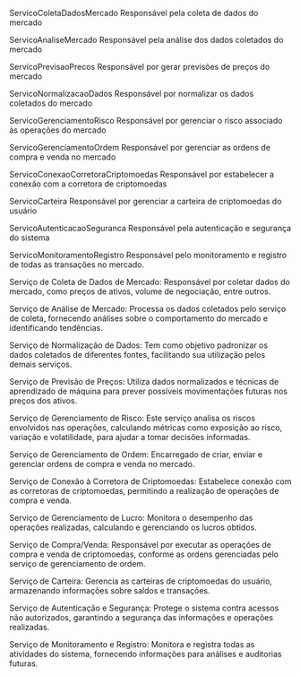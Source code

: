 ServicoColetaDadosMercado
Responsável pela coleta de dados do mercado

ServicoAnaliseMercado
Responsável pela análise dos dados coletados do mercado

ServicoPrevisaoPrecos
Responsável por gerar previsões de preços do mercado

ServicoNormalizacaoDados
Responsável por normalizar os dados coletados do mercado

ServicoGerenciamentoRisco
Responsável por gerenciar o risco associado às operações do mercado

ServicoGerenciamentoOrdem
Responsável por gerenciar as ordens de compra e venda no mercado

ServicoConexaoCorretoraCriptomoedas
Responsável por estabelecer a conexão com a corretora de criptomoedas

ServicoCarteira
Responsável por gerenciar a carteira de criptomoedas do usuário

ServicoAutenticacaoSeguranca
Responsável pela autenticação e segurança do sistema

ServicoMonitoramentoRegistro
Responsável pelo monitoramento e registro de todas as transações no mercado.

Serviço de Coleta de Dados de Mercado: Responsável por coletar dados do mercado, como preços de ativos, volume de negociação, entre outros.

Serviço de Análise de Mercado: Processa os dados coletados pelo serviço de coleta, fornecendo análises sobre o comportamento do mercado e identificando tendências.

Serviço de Normalização de Dados: Tem como objetivo padronizar os dados coletados de diferentes fontes, facilitando sua utilização pelos demais serviços.

Serviço de Previsão de Preços: Utiliza dados normalizados e técnicas de aprendizado de máquina para prever possíveis movimentações futuras nos preços dos ativos.

Serviço de Gerenciamento de Risco: Este serviço analisa os riscos envolvidos nas operações, calculando métricas como exposição ao risco, variação e volatilidade, para ajudar a tomar decisões informadas.

Serviço de Gerenciamento de Ordem: Encarregado de criar, enviar e gerenciar ordens de compra e venda no mercado.

Serviço de Conexão à Corretora de Criptomoedas: Estabelece conexão com as corretoras de criptomoedas, permitindo a realização de operações de compra e venda.

Serviço de Gerenciamento de Lucro: Monitora o desempenho das operações realizadas, calculando e gerenciando os lucros obtidos.

Serviço de Compra/Venda: Responsável por executar as operações de compra e venda de criptomoedas, conforme as ordens gerenciadas pelo serviço de gerenciamento de ordem.

Serviço de Carteira: Gerencia as carteiras de criptomoedas do usuário, armazenando informações sobre saldos e transações.

Serviço de Autenticação e Segurança: Protege o sistema contra acessos não autorizados, garantindo a segurança das informações e operações realizadas.

Serviço de Monitoramento e Registro: Monitora e registra todas as atividades do sistema, fornecendo informações para análises e auditorias futuras.